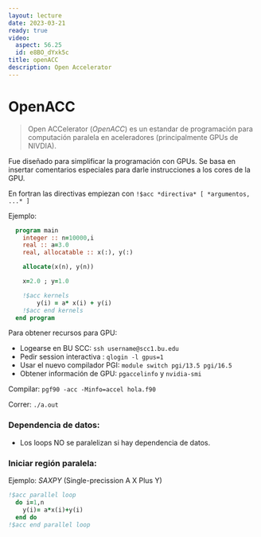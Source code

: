 ```yaml
---
layout: lecture
date: 2023-03-21
ready: true
video:
  aspect: 56.25
  id: e8BO_dYxk5c
title: openACC
description: Open Accelerator
---
```



# OpenACC 

> Open ACCelerator (*OpenACC*) es un estandar de programación para computación paralela en aceleradores (principalmente GPUs de NIVDIA).

Fue diseñado para simplificar la programación con GPUs. Se basa en insertar comentarios especiales para darle instrucciones a los cores de la GPU.

En  fortran las directivas empiezan con `!$acc *directiva* [ *argumentos, ...* ]`

Ejemplo:

```fortran
  program main
    integer :: n=10000,i
    real :: a=3.0
    real, allocatable :: x(:), y(:)

    allocate(x(n), y(n))

    x=2.0 ; y=1.0

    !$acc kernels
        y(i) = a* x(i) + y(i)
    !$acc end kernels
  end program 
```
Para obtener recursos para GPU:

+ Logearse en BU SCC:  `ssh username@scc1.bu.edu`
+ Pedir session interactiva : `qlogin -l gpus=1`
+ Usar el nuevo compilador PGI: `module switch pgi/13.5 pgi/16.5`
+ Obtener información de GPU: ` pgaccelinfo `  y  `nvidia-smi`


Compilar: ` pgf90 -acc -Minfo=accel hola.f90 `

Correr: `./a.out`

### Dependencia de datos:

+ Los loops NO se paralelizan si hay dependencia de datos.


### Iniciar región paralela:

Ejemplo: *SAXPY* (Single-precission A X Plus Y)
```fortran
!$acc parallel loop
  do i=1,n
    y(i)= a*x(i)+y(i)
  end do
!$acc end parallel loop
```

